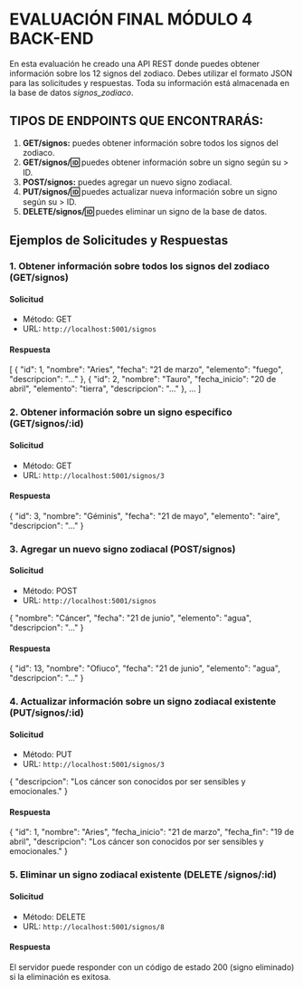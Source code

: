 # EVALUACIÓN FINAL MÓDULO 4 BACK-END

En esta evaluación he creado una API REST donde puedes obtener información sobre los 12 signos del zodiaco. Debes utilizar el formato JSON para las solicitudes y respuestas. Toda su información está almacenada en la base de datos _signos_zodiaco_.

## TIPOS DE ENDPOINTS QUE ENCONTRARÁS:

1. **GET/signos:** puedes obtener información sobre todos los signos del zodiaco.
2. **GET/signos/:id:** puedes obtener información sobre un signo según su > ID.
3. **POST/signos:** puedes agregar un nuevo signo zodiacal.
4. **PUT/signos/:id:** puedes actualizar nueva información sobre un signo según su > ID.
5. **DELETE/signos/:id:** puedes eliminar un signo de la base de datos.

## Ejemplos de Solicitudes y Respuestas

### 1. Obtener información sobre todos los signos del zodiaco (GET/signos)

#### Solicitud

- Método: GET
- URL: `http://localhost:5001/signos`

#### Respuesta

[
{
"id": 1,
"nombre": "Aries",
"fecha": "21 de marzo",
"elemento": "fuego",
"descripcion": "..."
},
{
"id": 2,
"nombre": "Tauro",
"fecha_inicio": "20 de abril",
"elemento": "tierra",
"descripcion": "..."
},
...
]

### 2. Obtener información sobre un signo específico (GET/signos/:id)

#### Solicitud

- Método: GET
- URL: `http://localhost:5001/signos/3`

#### Respuesta

{
"id": 3,
"nombre": "Géminis",
"fecha": "21 de mayo",
"elemento": "aire",
"descripcion": "..."
}

### 3. Agregar un nuevo signo zodiacal (POST/signos)

#### Solicitud

- Método: POST
- URL: `http://localhost:5001/signos`

{
"nombre": "Cáncer",
"fecha": "21 de junio",
"elemento": "agua",
"descripcion": "..."
}

#### Respuesta

{
"id": 13,
"nombre": "Ofiuco",
"fecha": "21 de junio",
"elemento": "agua",
"descripcion": "..."
}

### 4. Actualizar información sobre un signo zodiacal existente (PUT/signos/:id)

#### Solicitud

- Método: PUT
- URL: `http://localhost:5001/signos/3`

{
"descripcion": "Los cáncer son conocidos por ser sensibles y emocionales."
}

#### Respuesta

{
"id": 1,
"nombre": "Aries",
"fecha_inicio": "21 de marzo",
"fecha_fin": "19 de abril",
"descripcion": "Los cáncer son conocidos por ser sensibles y emocionales."
}

### 5. Eliminar un signo zodiacal existente (DELETE /signos/:id)

#### Solicitud

- Método: DELETE
- URL: `http://localhost:5001/signos/8`

#### Respuesta

El servidor puede responder con un código de estado 200 (signo eliminado) si la eliminación es exitosa.
